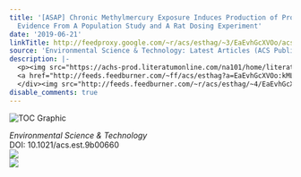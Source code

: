 ```yaml
---
title: '[ASAP] Chronic Methylmercury Exposure Induces Production of Prostaglandins:
  Evidence From A Population Study and A Rat Dosing Experiment'
date: '2019-06-21'
linkTitle: http://feedproxy.google.com/~r/acs/esthag/~3/EaEvhGcXVOo/acs.est.9b00660
source: 'Environmental Science & Technology: Latest Articles (ACS Publications)'
description: |-
  <p><img src="https://achs-prod.literatumonline.com/na101/home/literatum/publisher/achs/journals/content/esthag/0/esthag.ahead-of-print/acs.est.9b00660/20190621/images/medium/es-2019-00660p_0004.gif" alt="TOC Graphic"/></p><div><cite>Environmental Science & Technology</cite></div><div>DOI: 10.1021/acs.est.9b00660</div><div class="feedflare">
  <a href="http://feeds.feedburner.com/~ff/acs/esthag?a=EaEvhGcXVOo:kMLnKVt2KpA:yIl2AUoC8zA"><img src="http://feeds.feedburner.com/~ff/acs/esthag?d=yIl2AUoC8zA" border="0"></img></a>
  </div><img src="http://feeds.feedburner.com/~r/acs/esthag/~4/EaEvhGcXVOo" ...
disable_comments: true
---
```

<p><img src="https://achs-prod.literatumonline.com/na101/home/literatum/publisher/achs/journals/content/esthag/0/esthag.ahead-of-print/acs.est.9b00660/20190621/images/medium/es-2019-00660p_0004.gif" alt="TOC Graphic"/></p><div><cite>Environmental Science & Technology</cite></div><div>DOI: 10.1021/acs.est.9b00660</div><div class="feedflare">
<a href="http://feeds.feedburner.com/~ff/acs/esthag?a=EaEvhGcXVOo:kMLnKVt2KpA:yIl2AUoC8zA"><img src="http://feeds.feedburner.com/~ff/acs/esthag?d=yIl2AUoC8zA" border="0"></img></a>
</div><img src="http://feeds.feedburner.com/~r/acs/esthag/~4/EaEvhGcXVOo" ...